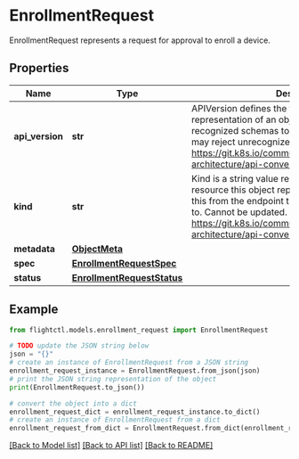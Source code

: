 # EnrollmentRequest

EnrollmentRequest represents a request for approval to enroll a device.

## Properties

Name | Type | Description | Notes
------------ | ------------- | ------------- | -------------
**api_version** | **str** | APIVersion defines the versioned schema of this representation of an object. Servers should convert recognized schemas to the latest internal value, and may reject unrecognized values. More info: https://git.k8s.io/community/contributors/devel/sig-architecture/api-conventions.md#resources. | 
**kind** | **str** | Kind is a string value representing the REST resource this object represents. Servers may infer this from the endpoint the client submits requests to. Cannot be updated. In CamelCase. More info: https://git.k8s.io/community/contributors/devel/sig-architecture/api-conventions.md#types-kinds. | 
**metadata** | [**ObjectMeta**](ObjectMeta.md) |  | 
**spec** | [**EnrollmentRequestSpec**](EnrollmentRequestSpec.md) |  | 
**status** | [**EnrollmentRequestStatus**](EnrollmentRequestStatus.md) |  | [optional] 

## Example

```python
from flightctl.models.enrollment_request import EnrollmentRequest

# TODO update the JSON string below
json = "{}"
# create an instance of EnrollmentRequest from a JSON string
enrollment_request_instance = EnrollmentRequest.from_json(json)
# print the JSON string representation of the object
print(EnrollmentRequest.to_json())

# convert the object into a dict
enrollment_request_dict = enrollment_request_instance.to_dict()
# create an instance of EnrollmentRequest from a dict
enrollment_request_from_dict = EnrollmentRequest.from_dict(enrollment_request_dict)
```
[[Back to Model list]](../README.md#documentation-for-models) [[Back to API list]](../README.md#documentation-for-api-endpoints) [[Back to README]](../README.md)


